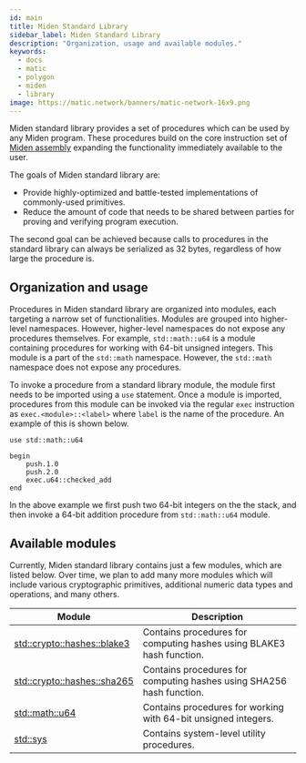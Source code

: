```yaml
---
id: main
title: Miden Standard Library
sidebar_label: Miden Standard Library
description: "Organization, usage and available modules."
keywords:
  - docs
  - matic
  - polygon
  - miden
  - library
image: https://matic.network/banners/matic-network-16x9.png 
---
```


Miden standard library provides a set of procedures which can be used by any Miden program. These procedures build on the core instruction set of [Miden assembly](../assembly/main.md) expanding the functionality immediately available to the user.

The goals of Miden standard library are:
* Provide highly-optimized and battle-tested implementations of commonly-used primitives.
* Reduce the amount of code that needs to be shared between parties for proving and verifying program execution. 

The second goal can be achieved because calls to procedures in the standard library can always be serialized as 32 bytes, regardless of how large the procedure is.

## Organization and usage
Procedures in Miden standard library are organized into modules, each targeting a narrow set of functionalities. Modules are grouped into higher-level namespaces. However, higher-level namespaces do not expose any procedures themselves. For example, `std::math::u64` is a module containing procedures for working with 64-bit unsigned integers. This module is a part of the `std::math` namespace. However, the `std::math` namespace does not expose any procedures.

To invoke a procedure from a standard library module, the module first needs to be imported using a `use` statement. Once a module is imported, procedures from this module can be invoked via the regular `exec` instruction as `exec.<module>::<label>` where `label` is the name of the procedure. An example of this is shown below.

```
use std::math::u64

begin
    push.1.0
    push.2.0
    exec.u64::checked_add
end
```
In the above example we first push two 64-bit integers on the the stack, and then invoke a 64-bit addition procedure from `std::math::u64` module.

## Available modules
Currently, Miden standard library contains just a few modules, which are listed below. Over time, we plan to add many more modules which will include various cryptographic primitives, additional numeric data types and operations, and many others.

| Module | Description |
| ------ | ----------- |
| [std::crypto::hashes::blake3](./crypto/hashes.md#blake3) | Contains procedures for computing hashes using BLAKE3 hash function. |
| [std::crypto::hashes::sha265](./crypto/hashes.md#sha256) | Contains procedures for computing hashes using SHA256 hash function. |
| [std::math::u64](./math/u64.md) | Contains procedures for working with 64-bit unsigned integers. |
| [std::sys](./sys.md)            | Contains system-level utility procedures. |